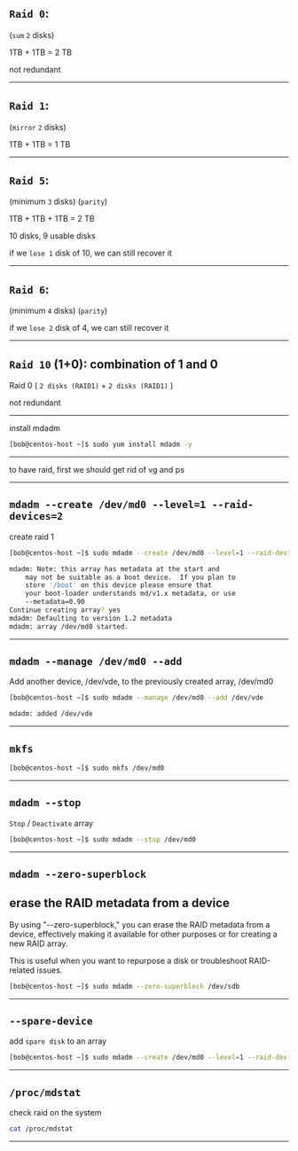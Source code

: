 


## `Raid 0`:
(`sum` `2` disks)

1TB + 1TB = 2 TB


not redundant


________________________________________________________________________________________________




## `Raid 1`:
(`mirror` `2` disks)

1TB + 1TB = 1 TB



________________________________________________________________________________________________


## `Raid 5`:
(minimum `3` disks) (`parity`)
 
1TB + 1TB + 1TB = 2 TB


10 disks, 9 usable disks

if we `lose 1` disk of 10, we can still recover it




________________________________________________________________________________________________


## `Raid 6`:
 (minimum `4` disks) (`parity`)
 
 
 
if we `lose 2` disk of 4, we can still recover it




________________________________________________________________________________________________


## `Raid 10` (1+0): combination of 1 and 0

Raid 0 ( `2 disks (RAID1)` + `2 disks (RAID1)` )


not redundant


________________________________________________________________________________________________


install mdadm

```bash
[bob@centos-host ~]$ sudo yum install mdadm -y 
```

________________________________________________________________________________________________


to have raid, first we should get rid of vg and ps 

________________________________________________________________________________________________

## `mdadm --create /dev/md0 --level=1 --raid-devices=2`

create raid 1

```bash
[bob@centos-host ~]$ sudo mdadm --create /dev/md0 --level=1 --raid-devices=2 /dev/vdc /dev/vdd

mdadm: Note: this array has metadata at the start and
    may not be suitable as a boot device.  If you plan to
    store '/boot' on this device please ensure that
    your boot-loader understands md/v1.x metadata, or use
    --metadata=0.90
Continue creating array? yes
mdadm: Defaulting to version 1.2 metadata
mdadm: array /dev/md0 started.
```

________________________________________________________________________________________________


## `mdadm --manage /dev/md0 --add`

Add another device, /dev/vde, to the previously created array, /dev/md0 

```bash
[bob@centos-host ~]$ sudo mdadm --manage /dev/md0 --add /dev/vde

mdadm: added /dev/vde
```

________________________________________________________________________________________________



## `mkfs`


```bash
[bob@centos-host ~]$ sudo mkfs /dev/md0
```

________________________________________________________________________________________________


## `mdadm --stop`

`Stop` / `Deactivate` array

```bash
[bob@centos-host ~]$ sudo mdadm --stop /dev/md0
```

________________________________________________________________________________________________

## `mdadm --zero-superblock`

## erase the RAID metadata from a device

By using "--zero-superblock," you can erase the RAID metadata from a device, effectively making it available for other purposes or for creating a new RAID array.

This is useful when you want to repurpose a disk or troubleshoot RAID-related issues.

```bash
[bob@centos-host ~]$ sudo mdadm --zero-superblock /dev/sdb
```

________________________________________________________________________________________________

## `--spare-device`

add `spare disk` to an array

```bash
[bob@centos-host ~]$ sudo mdadm --create /dev/md0 --level=1 --raid-devices=2 /dev/vdc /dev/vdd --spare-device /dev/vde
```

________________________________________________________________________________________________

## `/proc/mdstat`

check raid on the system

```bash
cat /proc/mdstat
```

________________________________________________________________________________________________
